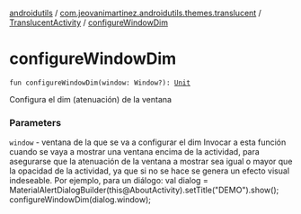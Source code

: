 [androidutils](../../index.md) / [com.jeovanimartinez.androidutils.themes.translucent](../index.md) / [TranslucentActivity](index.md) / [configureWindowDim](./configure-window-dim.md)

# configureWindowDim

`fun configureWindowDim(window: Window?): `[`Unit`](https://kotlinlang.org/api/latest/jvm/stdlib/kotlin/-unit/index.html)

Configura el dim (atenuación) de la ventana

### Parameters

`window` - ventana de la que se va a configurar el dim
Invocar a esta función cuando se vaya a mostrar una ventana encima de la actividad, para asegurarse que la atenuación
de la ventana a mostrar sea igual o mayor que la opacidad de la actividad, ya que si no se hace se genera
un efecto visual indeseable.
Por ejemplo, para un diálogo:
val dialog = MaterialAlertDialogBuilder(this@AboutActivity).setTitle("DEMO").show();
configureWindowDim(dialog.window);